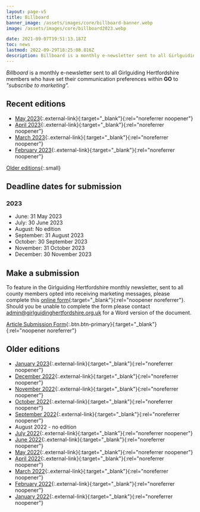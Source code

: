```yaml
---
layout: page-v5
title: Billboard
banner_image: /assets/images/core/billboard-banner.webp
image: /assets/images/core/billboard2023.webp

date: 2021-09-07T19:51:13.187Z
toc: news
lastmod: 2022-09-29T18:25:08.816Z
description: Billboard is a monthly e-newsletter sent to all Girlguiding Hertfordshire members who "subscribe to marketing" within GO
---
```

_Billboard_ is a monthly e-newsletter sent to all Girlguiding Hertfordshire members who have set their communication preferences within **GO** to _"subscribe to marketing"._

## Recent editions

- [May 2023](https://mailchi.mp/c7c5a27e626f/may-2023-billboard-13649916){:.external-link}{:target="_blank"}{:rel="noreferrer noopener"}
- [April 2023](https://mailchi.mp/f6cf7f38933f/april-2023-billboard-13647812){:.external-link}{:target="_blank"}{:rel="noreferrer noopener"}
- [March 2023](https://mailchi.mp/8013a52a79ab/march-2023-billboard-13645624){:.external-link}{:target="_blank"}{:rel="noreferrer noopener"}
- [February 2023](https://mailchi.mp/970349cc5715/feb-2023-billboard-13644944){:.external-link}{:target="_blank"}{:rel="noreferrer noopener"}

[Older editions](#older-editions){:.small}

## Deadline dates for submission

### 2023

- June: 31 May 2023
- July: 30 June 2023
- August: No edition
- September: 31 August 2023
- October: 30 September 2023
- November: 31 October 2023
- December: 30 November 2023

## Make a submission

To feature in the Girlguiding Hertfordshire monthly newsletter, sent to all county members opted into receiving marketing messages, please complete this [online form](https://forms.office.com/Pages/ResponsePage.aspx?id=3yob_CzTykeMNWNnWM6OwYCE4GYtXJ9Ogtjv7oAM_iJUMENVSEM5TEFGQUNVQ1BERklIT0ozUzcwMi4u){:target="_blank"}{:rel="noopener noreferrer"}.  Should you be unable to complete the form please contact <admin@girlguidinghertfordshire.org.uk> for a Word version of the document.

[Article Submission Form](https://forms.office.com/Pages/ResponsePage.aspx?id=3yob_CzTykeMNWNnWM6OwYCE4GYtXJ9Ogtjv7oAM_iJUMENVSEM5TEFGQUNVQ1BERklIT0ozUzcwMi4u){:.btn.btn-primary}{:target="_blank"}{:rel="noopener noreferrer"}

## Older editions

- [January 2023](https://mailchi.mp/c124909ea3ca/jan-2023-billboard-13640528){:.external-link}{:target="_blank"}{:rel="noreferrer noopener"}
- [December 2022](https://mailchi.mp/331413d87024/dec-2022-billboard-13516444){:.external-link}{:target="_blank"}{:rel="noreferrer noopener"}
- [November 2022](https://mailchi.mp/15eb6f2601f8/nov-2022-billboard-13513828){:.external-link}{:target="_blank"}{:rel="noreferrer noopener"}
- [October 2022](https://mailchi.mp/6e3588d46675/oct-2022-billboard-13511564){:.external-link}{:target="_blank"}{:rel="noreferrer noopener"}
- [September 2022](https://mailchi.mp/d76fe1dec005/sept-2022-billboard-13506144){:.external-link}{:target="_blank"}{:rel="noreferrer noopener"}
- August 2022 - no edition
- [July 2022](https://mailchi.mp/6407b730a1e6/july-2022-billboard-13503552){:.external-link}{:target="_blank"}{:rel="noreferrer noopener"}
- [June 2022](https://mailchi.mp/586f9b294f22/june-2022-billboard-13502192){:.external-link}{:target="_blank"}{:rel="noreferrer noopener"}
- [May 2022](https://mailchi.mp/19c64a151e40/may-2022-billboard-13497112){:.external-link}{:target="_blank"}{:rel="noreferrer noopener"}
- [April 2022](https://mailchi.mp/68a62c9920e7/april-2022-billboard-13450640){:.external-link}{:target="_blank"}{:rel="noreferrer noopener"}
- [March 2022](https://mailchi.mp/29e184bd9d33/march-2022-billboard-13447924){:.external-link}{:target="_blank"}{:rel="noreferrer noopener"}
- [February 2022](https://mailchi.mp/1c4050de964e/feb-2022-billboard-6537356){:.external-link}{:target="_blank"}{:rel="noreferrer noopener"}
- [January 2022](https://mailchi.mp/5f7bc6af2310/jan-2022-billboard-6534420){:.external-link}{:target="_blank"}{:rel="noreferrer noopener"}
